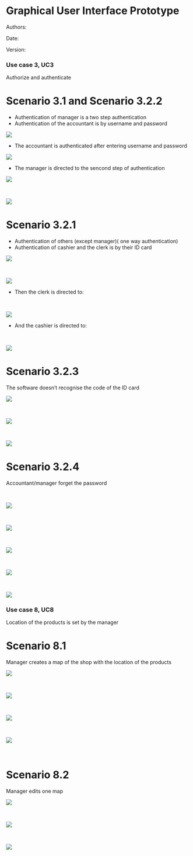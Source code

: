 # Graphical User Interface Prototype

Authors:

Date:

Version:

### Use case 3, UC3

Authorize and authenticate

# Scenario 3.1 and Scenario 3.2.2

- Authentication of manager is a two step authentication
- Authentication of the accountant is by username and password

![](Images/GUI/presentation.png)

- The accountant is authenticated after entering username and password <br>

![](Images/GUI/ID+pass_login.png)

- The manager is directed to the sencond step of authentication<br>

![](Images/GUI/2WAYS%20AUTENTICATION.png)

<br>

![](Images/GUI/manager.png)

# Scenario 3.2.1

- Authentication of others (except manager)( one way authentication)
- Authentication of cashier and the clerk is by their ID card

![](Images/GUI/presentation.png)

<br>

![](Images/GUI/login_cashier_clerk.png)

- Then the clerk is directed to:

<br>

![](Images/GUI/clerk_main_page.png)

- And the cashier is directed to:

<br>

![](Images/GUI/Cashier_main.png)

# Scenario 3.2.3

The software doesn’t recognise the code of the ID card

![](Images/GUI/presentation.png)

<br>

![](Images/GUI/login_cashier_clerk.png)

<br>

![](Images/GUI/wrong%20credential.png)

# Scenario 3.2.4

Accountant/manager forget the password

[](Images/GUI/presentation.png)

<br>

![](Images/GUI/ID+pass_login.png)

<br>

![](Images/GUI/wrong%20credential.png)

<br>

![](Images/GUI/ID+pass_login.png)

<br>

![](Images/GUI/forget_password.png)

<br>

![](Images/GUI/ID+pass_login.png)

### Use case 8, UC8

Location of the products is set by the manager

# Scenario 8.1

Manager creates a map of the shop with the location of the products

![](Images/GUI/manager.png)

<br>

![](Images/GUI/add_new_map.png)

<br>

![](Images/GUI/new_map.png)

<br>

![](Images/GUI/new%20shelf.png)

<br>

# Scenario 8.2

Manager edits one map

![](Images/GUI/manager.png)

<br>

![](Images/GUI/edit_map.png)

<br>

![](Images/GUI/new%20shelf.png)

<br>
